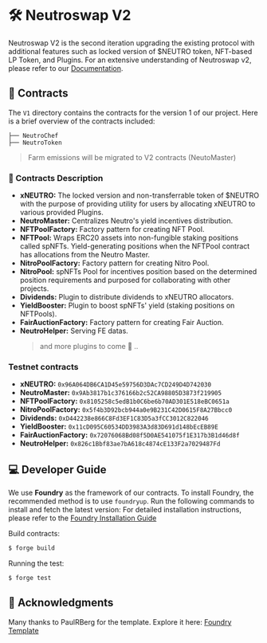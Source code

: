 # 🛠 Neutroswap V2

Neutroswap V2 is the second iteration upgrading the existing protocol with additional features such as locked version of $NEUTRO token, NFT-based LP Token, and Plugins. For an extensive understanding of Neutroswap v2, please refer to our
[Documentation](https://docs.neutroswap.io/).

## 📁 Contracts

The `V1` directory contains the contracts for the version 1 of our project. Here is a brief overview of the contracts
included:

```text
├── NeutroChef
├── NeutroToken
```

> Farm emissions will be migrated to V2 contracts (NeutoMaster)

### 📜 Contracts Description

- **xNEUTRO:** The locked version and non-transferrable token of $NEUTRO with the purpose of providing utility for users by allocating xNEUTRO to various provided Plugins.
- **NeutroMaster:** Centralizes Neutro's yield incentives distribution.
- **NFTPoolFactory:** Factory pattern for creating NFT Pool.
- **NFTPool:** Wraps ERC20 assets into non-fungible staking positions called spNFTs. Yield-generating positions when the
  NFTPool contract has allocations from the Neutro Master.
- **NitroPoolFactory:** Factory pattern for creating Nitro Pool.
- **NitroPool:** spNFTs Pool for incentives position based on the determined position requirements and purposed for
  collaborating with other projects.
- **Dividends:** Plugin to distribute dividends to xNEUTRO allocators.
- **YieldBooster:** Plugin to boost spNFTs' yield (staking positions on NFTPools).
- **FairAuctionFactory:** Factory pattern for creating Fair Auction.
- **NeutroHelper:** Serving FE datas.
  > and more plugins to come 🥳 ..

### Testnet contracts

- **xNEUTRO:** `0x96A064DB6CA1D45e59756D3DAc7CD249D4D742030` <br />
- **NeutroMaster:** `0x9Ab3817b1c376166b2c52CA98805D3873f219905` <br />
- **NFTPoolFactory:** `0x8105258c5edB1b0C6be6b70AD301E518eBC0651a` <br />
- **NitroPoolFactory:** `0x5f4b3D92bcb944a0e9B231C42D0615F8A27Bbcc0` <br />
- **Dividends:** `0xD442238e866C8Fd3EF1C83D5a3fCC3012C822046` <br />
- **YieldBooster:** `0x11cD095C60534DD3983A3d83D691d148bEcEB89E` <br />
- **FairAuctionFactory:** `0x72076068Bd08f5D0AE541075f1E317b3B1d46d8f` <br />
- **NeutroHelper:** `0x826c1Bbf83ae7bA618c4874cE133F2a7029487Fd` <br />

## 💻 Developer Guide

We use **Foundry** as the framework of our contracts. To install Foundry, the recommended method is to use `foundryup`. Run
the following commands to install and fetch the latest version: For detailed installation instructions, please refer to
the [Foundry Installation Guide](https://book.getfoundry.sh/getting-started/installation)

Build contracts:

```sh
$ forge build
```

Running the test:

```sh
$ forge test
```

## 🙏 Acknowledgments

Many thanks to PaulRBerg for the template. Explore it here:
[Foundry Template](https://github.com/PaulRBerg/foundry-template)
